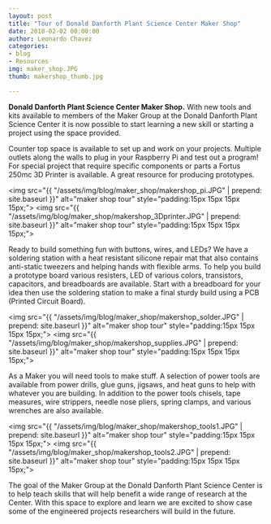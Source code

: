```yaml
---
layout: post
title: "Tour of Donald Danforth Plant Science Center Maker Shop"
date: 2018-02-02 00:00:00
author: Leonardo Chavez
categories: 
- blog 
- Resources
img: maker_shop.JPG
thumb: makershop_thumb.jpg

---
```


<b>Donald Danforth Plant Science Center Maker Shop.</b> With new tools and kits available to members of the Maker Group at the
Donald Danforth Plant Science Center it is now possible to start learning a new skill or starting a project
using the space provided.<!--more-->

Counter top space is available to set up and work on your projects. Multiple outlets along the walls to plug in your Raspberry Pi and test out a program! 
For special project that require specific components or parts a Fortus 250mc 3D Printer is available. A great resource for producing prototypes.

<img src="{{ "/assets/img/blog/maker_shop/makershop_pi.JPG" | prepend: site.baseurl }}" alt="maker shop tour" style="padding:15px 15px 15px 15px;">
<img src="{{ "/assets/img/blog/maker_shop/makershop_3Dprinter.JPG" | prepend: site.baseurl }}" alt="maker shop tour" style="padding:15px 15px 15px 15px;">

Ready to build something fun with buttons, wires, and LEDs? We have a soldering station with a heat resistant silicone repair mat that also contains 
anti-static tweezers and helping hands with flexible arms. To help you build a prototype board various resisters, LED of various colors, transistors, 
capacitors, and breadboards are available. Start with a breadboard for your idea then use the soldering station to make a final sturdy build using a PCB (Printed Circuit Board).

<img src="{{ "/assets/img/blog/maker_shop/makershop_solder.JPG" | prepend: site.baseurl }}" alt="maker shop tour" style="padding:15px 15px 15px 15px;">
<img src="{{ "/assets/img/blog/maker_shop/makershop_supplies.JPG" | prepend: site.baseurl }}" alt="maker shop tour" style="padding:15px 15px 15px 15px;">

As a Maker you will need tools to make stuff. A selection of power tools are available from power drills, glue guns, jigsaws, and heat guns 
to help with whatever you are building. In addition to the power tools chisels, tape measures, wire strippers, needle nose pliers, spring clamps, and 
various wrenches are also available.

<img src="{{ "/assets/img/blog/maker_shop/makershop_tools1.JPG" | prepend: site.baseurl }}" alt="maker shop tour" style="padding:15px 15px 15px 15px;">
<img src="{{ "/assets/img/blog/maker_shop/makershop_tools2.JPG" | prepend: site.baseurl }}" alt="maker shop tour" style="padding:15px 15px 15px 15px;">

The goal of the Maker Group at the Donald Danforth Plant Science Center is to help teach skills that will help benefit a wide range of research at the
Center. With this space to explore and learn we are excited to show case some of the engineered projects researchers will build in the future.